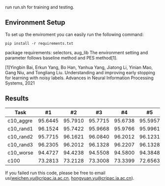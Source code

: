 run run.sh for training and testing.

## Environment Setup

To set up the enviroment you can easily run the following command:
```
pip install -r requirements.txt
```

package requirements: selectors, aug_lib
The environment setting and parameter follows baseline method and PES method[1].

[1]Yingbin Bai, Erkun Yang, Bo Han, Yanhua Yang, Jiatong Li, Yinian Mao, Gang Niu, and Tongliang
Liu. Understanding and improving early stopping for learning with noisy labels. Advances in Neural Information Processing Systems, 2021

## Results

| Task      | #1      | #2      | #3      | #4      | #5      | Mean±std       |
|-----------|---------|---------|---------|---------|---------|----------------|
| c10_aggre | 95.6445 | 95.7910 | 95.7715 | 95.6738 | 95.5957 | **95.70±0.07** |
| c10_rand1 | 96.1524 | 95.7422 | 95.9668 | 95.9766 | 95.9961 | **95.97±0.13** |
| c10_rand2 | 95.7715 | 96.1621 | 96.0840 | 96.2012 | 96.1231 | **96.07±0.15** |
| c10_rand3 | 96.2305 | 96.2012 | 96.1328 | 96.2207 | 96.1328 | **96.18±0.04** |
| c10_worse | 94.4727 | 94.4238 | 94.5508 | 94.5800 | 94.3848 | **94.48±0.07** |
| c100      | 73.2813 | 73.2128 | 73.3008 | 73.3399 | 72.6563 | **73.16±0.25** |

If you failed run this code, please be free to email us(weichen.yu@cripac.ia.ac.cn, hongyuan.yu@cripac.ia.ac.cn).
